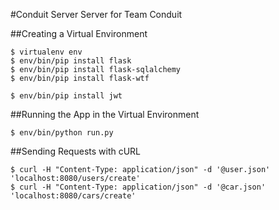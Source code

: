 #Conduit Server
Server for Team Conduit

##Creating a Virtual Environment
```
$ virtualenv env
$ env/bin/pip install flask
$ env/bin/pip install flask-sqlalchemy
$ env/bin/pip install flask-wtf

$ env/bin/pip install jwt
```
##Running the App in the Virtual Environment
```
$ env/bin/python run.py
```
##Sending Requests with cURL
```
$ curl -H "Content-Type: application/json" -d '@user.json' 'localhost:8080/users/create'
$ curl -H "Content-Type: application/json" -d '@car.json' 'localhost:8080/cars/create'
```